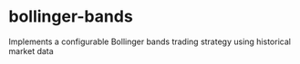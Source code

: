 # bollinger-bands
Implements a configurable Bollinger bands trading strategy using historical market data
